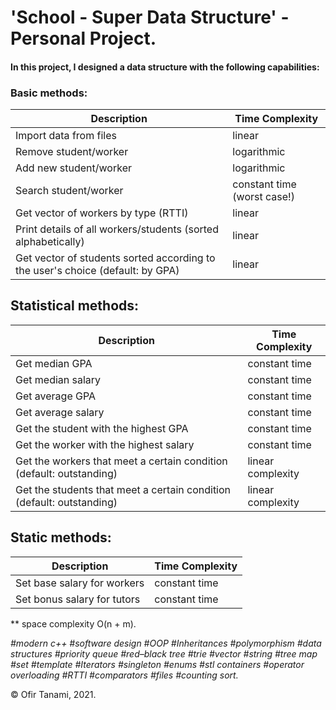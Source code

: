 # **'School - Super Data Structure' - Personal Project.**

#### In this project, I designed a data structure with the following capabilities:

### Basic methods:
| Description | Time Complexity |
| ------------- | ------------- |
| Import data from files | linear |
| Remove student/worker | logarithmic |
| Add new student/worker | logarithmic |
| Search student/worker | constant time (worst case!) |
| Get vector of workers by type (RTTI) | linear |
| Print details of all workers/students (sorted alphabetically) | linear |
| Get vector of students sorted according to the user's choice (default: by GPA) | linear |

## Statistical methods:
| Description | Time Complexity |
| ------------- | ------------- |
| Get median GPA | constant time |
| Get median salary | constant time |
| Get average GPA | constant time |
| Get average salary | constant time |
| Get the student with the highest GPA | constant time |
| Get the worker with the highest salary | constant time |
| Get the workers that meet a certain condition (default: outstanding) | linear complexity |
| Get the students that meet a certain condition (default: outstanding) | linear complexity |

## Static methods:
| Description | Time Complexity |
| ------------- | ------------- |
| Set base salary for workers | constant time |
| Set bonus salary for tutors | constant time |

** space complexity O(n + m).

*#modern c++ #software design #OOP #Inheritances #polymorphism #data structures #priority queue #red–black tree #trie #vector #string #tree map #set
#template #Iterators #singleton #enums #stl containers #operator overloading #RTTI #comparators #files #counting sort.*
 
© Ofir Tanami, 2021.
